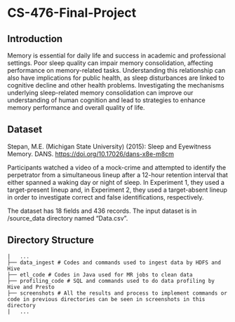 # CS-476-Final-Project

## Introduction
Memory is essential for daily life and success in academic and professional settings. Poor sleep quality can impair memory consolidation, affecting performance on memory-related tasks. Understanding this relationship can also have implications for public health, as sleep disturbances are linked to cognitive decline and other health problems. Investigating the mechanisms underlying sleep-related memory consolidation can improve our understanding of human cognition and lead to strategies to enhance memory performance and overall quality of life.

## Dataset
Stepan, M.E. (Michigan State University) (2015): Sleep and Eyewitness Memory. DANS. https://doi.org/10.17026/dans-x8e-m8cm

Participants watched a video of a mock-crime and attempted to identify the perpetrator from a simultaneous lineup after a 12-hour retention interval that either spanned a waking day or night of sleep. In Experiment 1, they used a target-present lineup and, in Experiment 2, they used a target-absent lineup in order to investigate correct and false identifications, respectively. 

The dataset has 18 fields and 436 records. The input dataset is in /source_data directory named “Data.csv”.

## Directory Structure
```
|   ...
├── data_ingest # Codes and commands used to ingest data by HDFS and Hive
├── etl_code # Codes in Java used for MR jobs to clean data
├── profiling_code # SQL and commands used to do data profiling by Hive and Presto
├── screenshots # All the results and process to implement commands or code in previous directories can be seen in screenshots in this directory
|   ...
```



